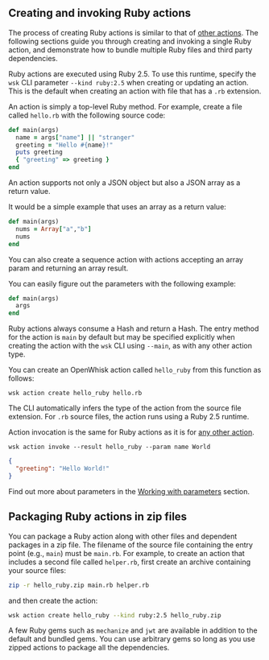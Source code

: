 <!--
#
# Licensed to the Apache Software Foundation (ASF) under one or more
# contributor license agreements.  See the NOTICE file distributed with
# this work for additional information regarding copyright ownership.
# The ASF licenses this file to You under the Apache License, Version 2.0
# (the "License"); you may not use this file except in compliance with
# the License.  You may obtain a copy of the License at
#
#     http://www.apache.org/licenses/LICENSE-2.0
#
# Unless required by applicable law or agreed to in writing, software
# distributed under the License is distributed on an "AS IS" BASIS,
# WITHOUT WARRANTIES OR CONDITIONS OF ANY KIND, either express or implied.
# See the License for the specific language governing permissions and
# limitations under the License.
#
-->

## Creating and invoking Ruby actions

The process of creating Ruby actions is similar to that of [other actions](actions.md#the-basics).
The following sections guide you through creating and invoking a single Ruby action,
and demonstrate how to bundle multiple Ruby files and third party dependencies.

Ruby actions are executed using Ruby 2.5. To use this runtime, specify the `wsk` CLI parameter
`--kind ruby:2.5` when creating or updating an action. This is the default when creating an action
with file that has a `.rb` extension.

An action is simply a top-level Ruby method. For example, create a file called `hello.rb`
with the following source code:

```ruby
def main(args)
  name = args["name"] || "stranger"
  greeting = "Hello #{name}!"
  puts greeting
  { "greeting" => greeting }
end
```

An action supports not only a JSON object but also a JSON array as a return value.

It would be a simple example that uses an array as a return value:

```ruby
def main(args)
  nums = Array["a","b"]
  nums
end
```

You can also create a sequence action with actions accepting an array param and returning an array result.

You can easily figure out the parameters with the following example:

```ruby
def main(args)
  args
end
```

Ruby actions always consume a Hash and return a Hash.
The entry method for the action is `main` by default but may be specified explicitly
when creating the action with the `wsk` CLI using `--main`, as with any other action type.

You can create an OpenWhisk action called `hello_ruby` from this function as follows:

```
wsk action create hello_ruby hello.rb
```

The CLI automatically infers the type of the action from the source file extension.
For `.rb` source files, the action runs using a Ruby 2.5 runtime.

Action invocation is the same for Ruby actions as it is for [any other action](actions.md#the-basics).

```
wsk action invoke --result hello_ruby --param name World
```

```json
{
  "greeting": "Hello World!"
}
```

Find out more about parameters in the [Working with parameters](./parameters.md) section.

## Packaging Ruby actions in zip files

You can package a Ruby action along with other files and dependent packages in a zip file.
The filename of the source file containing the entry point (e.g., `main`) must be `main.rb`.
For example, to create an action that includes a second file called `helper.rb`,
first create an archive containing your source files:

```bash
zip -r hello_ruby.zip main.rb helper.rb
```

and then create the action:

```bash
wsk action create hello_ruby --kind ruby:2.5 hello_ruby.zip
```

A few Ruby gems such as `mechanize` and `jwt` are available in addition to the default and bundled gems.
You can use arbitrary gems so long as you use zipped actions to package all the dependencies.
